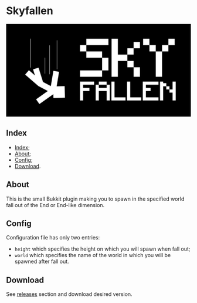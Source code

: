# Skyfallen

![Logo](/images/logo.png)

## Index

- [Index](#index);
- [About](#about);
- [Config](#config);
- [Download](#download).

## About

This is the small Bukkit plugin making you to spawn in the specified
world fall out of the End or End-like dimension.

## Config

Configuration file has only two entries:

- `height` which specifies the height on which you will spawn when fall out;
- `world` which specifies the name of the world in which you will be spawned after fall out.

## Download

See [releases](https://github.com/Maksim2498/mc-skyfallen/releases)
section and download desired version.
